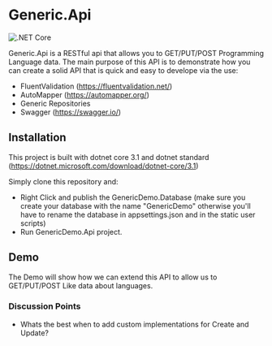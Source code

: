 # Generic.Api

![.NET Core](https://github.com/PwTa/Generic.Api/workflows/.NET%20Core/badge.svg)

Generic.Api is a RESTful api that allows you to GET/PUT/POST Programming Language data. The main purpose of this API is to demonstrate how you can create a solid API that is quick and easy to develope via the use:

  - FluentValidation (https://fluentvalidation.net/)
  - AutoMapper (https://automapper.org/)
  - Generic Repositories 
  - Swagger (https://swagger.io/)

## Installation

This project is built with dotnet core 3.1 and dotnet standard (https://dotnet.microsoft.com/download/dotnet-core/3.1)

Simply clone this repository and:

   - Right Click and publish the GenericDemo.Database (make sure you create your database with the name "GenericDemo" otherwise you'll have to rename the database in appsettings.json and in the static user scripts)
   - Run GenericDemo.Api project.

## Demo

The Demo will show how we can extend this API to allow us to GET/PUT/POST Like data about languages.

### Discussion Points

   - Whats the best when to add custom implementations for Create and Update?


